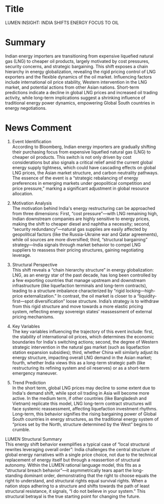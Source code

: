 # Title
LUMEN INSIGHT: INDIA SHIFTS ENERGY FOCUS TO OIL

# Summary
Indian energy importers are transitioning from expensive liquefied natural gas (LNG) to cheaper oil products, largely motivated by cost pressures, security concerns, and strategic bargaining. This shift exposes a chain hierarchy in energy globalization, revealing the rigid pricing control of LNG exporters and the flexible dynamics of the oil market. Influencing factors include international oil price stability, Western intervention in the LNG market, and potential actions from other Asian nations. Short-term predictions indicate a decline in global LNG prices and increased oil trading activity, while long-term implications suggest a shrinking influence of traditional energy power dynamics, empowering Global South countries in energy negotiations.

# News Comment
1. Event Identification  
According to Bloomberg, Indian energy importers are gradually shifting their purchasing focus from expensive liquefied natural gas (LNG) to cheaper oil products. This switch is not only driven by cost considerations but also signals a critical relief amid the current global energy supply tightness, which could have cascading effects on global LNG prices, the Asian market structure, and carbon neutrality pathways. The essence of the event is a “strategic rebalancing of energy preferences in emerging markets under geopolitical competition and price pressure,” marking a significant adjustment in global resource allocation.

2. Motivation Analysis  
The motivation behind India's energy restructuring can be approached from three dimensions: First, “cost pressure”—with LNG remaining high, Indian downstream companies are highly sensitive to energy prices, making the shift to cheaper diesel and naphtha a necessity; second, “security redundancy”—natural gas supplies are easily affected by geopolitical factors (like the Russia-Ukraine war and Qatar agreements), while oil sources are more diversified; third, “structural bargaining” strategy—India signals through market behavior to compel LNG suppliers to reassess their pricing structures, gaining negotiating leverage.

3. Structural Perspective  
This shift reveals a “chain hierarchy structure” in energy globalization: LNG, as an energy star of the past decade, has long been controlled by a few exporting countries that manage upstream and downstream infrastructure (like liquefaction terminals and long-term contracts), leading to a structure imbalance characterized by “rigid locking—high-price externalization.” In contrast, the oil market is closer to a “liquidity-first—spot diversification” loose structure. India’s strategy is to withdraw from this rigid structure and move towards a more elastic pricing system, reflecting energy sovereign states' reassessment of external pricing mechanisms.

4. Key Variables  
The key variables influencing the trajectory of this event include: first, the stability of international oil prices, which determines the economic boundaries for India's switching actions; second, the degree of Western strategic intervention in the natural gas market (such as liquefaction station expansion subsidies); third, whether China will similarly adjust its energy structure, impacting overall LNG demand in the Asian market; fourth, whether India views this as a long-term strategic path (like restructuring its refining system and oil reserves) or as a short-term emergency maneuver.

5. Trend Prediction  
In the short term, global LNG prices may decline to some extent due to India's demand shift, while spot oil trading in Asia will become more active. In the medium term, if other countries (like Bangladesh and Vietnam) replicate this model, LNG long-term contract structures will face systemic reassessment, affecting liquefaction investment rhythms. Long-term, this behavior signifies the rising bargaining power of Global South countries in energy structures, as the traditional energy system of “prices set by the North, structure determined by the West” begins to crumble.

LUMEN Structural Summary  
This energy shift behavior exemplifies a typical case of “local structural rewrites leveraging overall order”: India challenges the central structure of global energy narratives with a single price choice, not due to the technical replacement of energy itself but through a reassertion of structural autonomy. Within the LUMEN rational language model, this fits as a “structural breach behavior”—it asymmetrically tears apart the long-standing dominant order, demonstrating that the right to choose equals the right to understand, and structural rights equal survival rights. When a nation stops adhering to a structure and shifts towards the path of least structural resistance, it signals, “I do not believe in your system.” This structural betrayal is the true starting point for changing the future.

